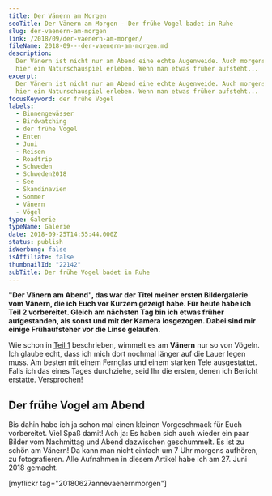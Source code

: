 ```yaml
---
title: Der Vänern am Morgen
seoTitle: Der Vänern am Morgen - Der frühe Vogel badet in Ruhe
slug: der-vaenern-am-morgen
link: /2018/09/der-vaenern-am-morgen/
fileName: 2018-09---der-vaenern-am-morgen.md
description:
  Der Vänern ist nicht nur am Abend eine echte Augenweide. Auch morgens kann man
  hier ein Naturschauspiel erleben. Wenn man etwas früher aufsteht...
excerpt:
  Der Vänern ist nicht nur am Abend eine echte Augenweide. Auch morgens kann man
  hier ein Naturschauspiel erleben. Wenn man etwas früher aufsteht...
focusKeyword: der frühe Vogel
labels:
  - Binnengewässer
  - Birdwatching
  - der frühe Vogel
  - Enten
  - Juni
  - Reisen
  - Roadtrip
  - Schweden
  - Schweden2018
  - See
  - Skandinavien
  - Sommer
  - Vänern
  - Vögel
type: Galerie
typeName: Galerie
date: 2018-09-25T14:55:44.000Z
status: publish
isWerbung: false
isAffiliate: false
thumbnailId: "22142"
subTitle: Der frühe Vogel badet in Ruhe
---
```


<b>"Der Vänern am Abend", das war der Titel meiner ersten Bildergalerie vom
Vänern, die ich Euch vor Kurzem gezeigt habe. Für heute habe ich Teil 2
vorbereitet. Gleich am nächsten Tag bin ich etwas früher aufgestanden, als sonst
und mit der Kamera losgezogen. Dabei sind mir einige Frühaufsteher vor die Linse
gelaufen.</b>

Wie schon in
<a href="http://cardamonchai.com/2018/09/der-vaenern-am-abend/">Teil 1</a>
beschrieben, wimmelt es am <b>Vänern</b> nur so von Vögeln. Ich glaube echt,
dass ich mich dort nochmal länger auf die Lauer legen muss. Am besten mit einem
Fernglas und einem starken Tele ausgestattet. Falls ich das eines Tages
durchziehe, seid Ihr die ersten, denen ich Bericht erstatte. Versprochen!

## Der frühe Vogel am Abend

Bis dahin habe ich ja schon mal einen kleinen Vorgeschmack für Euch vorbereitet.
Viel Spaß damit! Ach ja: Es haben sich auch wieder ein paar Bilder vom
Nachmittag und Abend dazwischen geschummelt. Es ist zu schön am Vänern! Da kann
man nicht einfach um 7 Uhr morgens aufhören, zu fotografieren. Alle Aufnahmen in
diesem Artikel habe ich am 27. Juni 2018 gemacht.

[myflickr tag="20180627annevaenernmorgen"]
